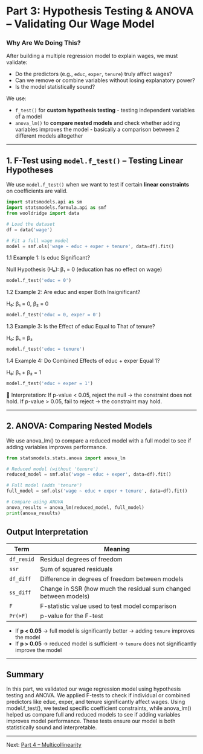 # Part 3: Hypothesis Testing & ANOVA – Validating Our Wage Model

### Why Are We Doing This?

After building a multiple regression model to explain wages, we must validate:

- Do the predictors (e.g., `educ`, `exper`, `tenure`) truly affect wages?
- Can we remove or combine variables without losing explanatory power?
- Is the model statistically sound?

We use:

- `f_test()` for **custom hypothesis testing** - testing independent variables of a model
- `anova_lm()` to **compare nested models** and check whether adding variables improves the model - basically a comparison between 2 different models altogether

---

## 1. F-Test using `model.f_test()` – Testing Linear Hypotheses

We use `model.f_test()` when we want to test if certain **linear constraints** on coefficients are valid.

```python
import statsmodels.api as sm
import statsmodels.formula.api as smf
from wooldridge import data

# Load the dataset
df = data('wage')

# Fit a full wage model
model = smf.ols('wage ~ educ + exper + tenure', data=df).fit()
```
1.1 Example 1: Is educ Significant?

Null Hypothesis (H₀): β₁ = 0 (education has no effect on wage)
```python
model.f_test('educ = 0')
```
1.2 Example 2: Are educ and exper Both Insignificant?

H₀: β₁ = 0, β₂ = 0
```python
model.f_test('educ = 0, exper = 0')
```
1.3 Example 3: Is the Effect of educ Equal to That of tenure?

H₀: β₁ = β₃
```python
model.f_test('educ = tenure')
```
1.4 Example 4: Do Combined Effects of educ + exper Equal 1?

H₀: β₁ + β₂ = 1
```python
model.f_test('educ + exper = 1')
```
🧾 Interpretation:
If p-value < 0.05, reject the null → the constraint does not hold.
If p-value > 0.05, fail to reject → the constraint may hold.

---


## 2. ANOVA: Comparing Nested Models

We use anova_lm() to compare a reduced model with a full model to see if adding variables improves performance.
```python
from statsmodels.stats.anova import anova_lm

# Reduced model (without 'tenure')
reduced_model = smf.ols('wage ~ educ + exper', data=df).fit()

# Full model (adds 'tenure')
full_model = smf.ols('wage ~ educ + exper + tenure', data=df).fit()

# Compare using ANOVA
anova_results = anova_lm(reduced_model, full_model)
print(anova_results)
```
##  Output Interpretation

| **Term**     | **Meaning**                                                        |
|--------------|---------------------------------------------------------------------|
| `df_resid`   | Residual degrees of freedom                                         |
| `ssr`        | Sum of squared residuals                                            |
| `df_diff`    | Difference in degrees of freedom between models                     |
| `ss_diff`    | Change in SSR (how much the residual sum changed between models)    |
| `F`          | F-statistic value used to test model comparison                     |
| `Pr(>F)`     | p-value for the F-test                                               |

- If **p < 0.05** → full model is significantly better → adding `tenure` improves the model  
- If **p > 0.05** → reduced model is sufficient → `tenure` does not significantly improve the model
---

## Summary
In this part, we validated our wage regression model using hypothesis testing and ANOVA. We applied F-tests to check if individual or combined predictors like educ, exper, and tenure significantly affect wages. Using model.f_test(), we tested specific coefficient constraints, while anova_lm() helped us compare full and reduced models to see if adding variables improves model performance. These tests ensure our model is both statistically sound and interpretable.

---

Next: [Part 4 – Multicollinearity](../part4_multicollinearity/README.md)









